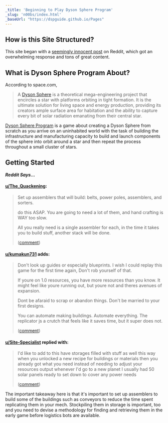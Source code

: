 ```yaml
---
_title: 'Beginning to Play Dyson Sphere Program'
_slug: 'n00bs/index.html'
_baseUrl: "https://dspguide.github.io/Pages"
---
```


## How is this Site Structured?

This site began with a [seemingly innocent post](https://www.reddit.com/r/Dyson_Sphere_Program/comments/179y1jp/what_are_your_dyson_sphere_program_pro_tips/) on Reddit, which got an overwhelming response and tons of great content.

## What is Dyson Sphere Program About?

According to space.com, 

> A [Dyson Sphere](https://www.space.com/dyson-sphere.html) is a theoretical mega-engineering project that encircles a star with platforms orbiting in tight formation. It is the ultimate solution for living space and energy production, providing its creators ample surface area for habitation and the ability to capture every bit of solar radiation emanating from their central star.

[Dyson Sphere Program](https://store.steampowered.com/app/1366540/Dyson_Sphere_Program/) is a game about creating a Dyson Sphere from scratch as you arrive on an uninhabited world with the task of building the infrastructure and manufacturing capacity to build and launch components of the sphere into orbit around a star and then repeat the process throughout a small cluster of stars.

## Getting Started

__*Reddit Says...*__

#### [u/The_Quackening](https://reddit.com/u/The_Quackening): 

> Set up assemblers that will build: belts, power poles, assemblers, and sorters.
>
> do this ASAP. You are going to need a lot of them, and hand crafting is WAY too slow.
>
> All you really need is a single assembler for each, in the time it takes you to build stuff, another stack will be done.
>
> ([comment](https://www.reddit.com/r/Dyson_Sphere_Program/comments/179y1jp/comment/k59l96t/?utm_source=share&utm_medium=web2x&context=3))

#### [u/kumakun731](https://reddit.com/u/kumakun731) adds:

> Don't look up guides or especially blueprints. I wish I could replay this game for the first time again, Don't rob yourself of that.
>
> If youre on 1.0 resources, you have more resources than you know. It might feel like youre running out, but youre not and theres avenues of expansion.
>
> Dont be afaraid to scrap or abandon things. Don't be married to your first designs.
>
> You can automate making buildings. Automate everything. The replicator js a crutch that feels like it saves time, but it super does not.
>
> ([comment](https://www.reddit.com/r/Dyson_Sphere_Program/comments/179y1jp/comment/k596k34/?utm_source=share&utm_medium=web2x&context=3))

#### [u/Site-Specialist](https://reddit.com/u/Site-Specialist) replied with:

> I'd like to add to this have storages filled with stuff as well this way when you unlocked a new recipe for buildings or materials then you already got what you need instead of needing to adjust your resources output whenever I'd go to a new planet I usually had 50 solar panels ready to set down to cover any power needs
> 
> ([comment](https://www.reddit.com/r/Dyson_Sphere_Program/comments/179y1jp/comment/k5bpodn/?utm_source=share&utm_medium=web2x&context=3))

The important takeaway here is that it's important to set up assemblers to build some of the buildings such as conveyors to reduce the time spent replicating them in your mech.  Stockpiling them in storage is important, too and you need to devise a methodology for finding and retrieving them in  the early game before logistics bots are available.

